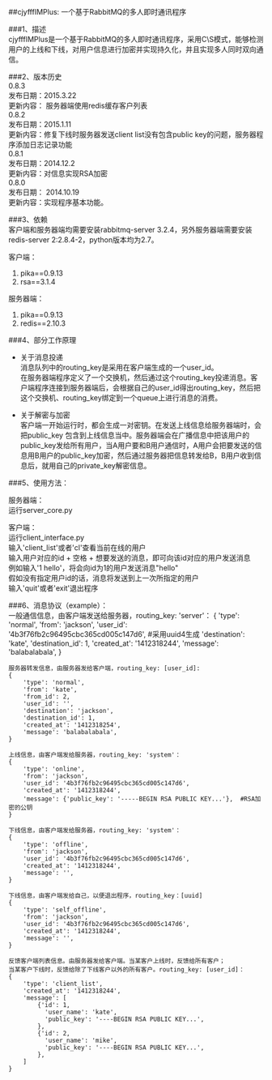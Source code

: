 ##cjyfffIMPlus: 一个基于RabbitMQ的多人即时通讯程序   
   
###1、描述   
cjyfffIMPlus是一个基于RabbitMQ的多人即时通讯程序，采用C\S模式，能够检测用户的上线和下线，对用户信息进行加密并实现持久化，并且实现多人同时双向通信。   
   
###2、版本历史   
0.8.3   
发布日期：2015.3.22   
更新内容： 服务器端使用redis缓存客户列表   
0.8.2    
发布日期：2015.1.11   
更新内容：修复下线时服务器发送client list没有包含public key的问题，服务器程序添加日志记录功能   
0.8.1    
发布日期：2014.12.2    
更新内容：对信息实现RSA加密   
0.8.0   
发布日期： 2014.10.19   
更新内容：实现程序基本功能。   
   
###3、依赖   
客户端和服务器端均需要安装rabbitmq-server 3.2.4，另外服务器端需要安装redis-server 2:2.8.4-2，python版本均为2.7。    
   
客户端：   
1. pika==0.9.13   
2. rsa==3.1.4   
   
服务器端：   
1. pika==0.9.13    
2. redis==2.10.3   
   
###4、部分工作原理    
* 关于消息投递   
消息队列中的routing_key是采用在客户端生成的一个user_id。   
在服务器端程序定义了一个交换机，然后通过这个routing_key投递消息。客户端程序连接到服务器端后，会根据自己的user_id得出routing_key，然后把这个交换机、routing_key绑定到一个queue上进行消息的消费。   
   
* 关于解密与加密   
客户端一开始运行时，都会生成一对密钥。在发送上线信息给服务器端时，会把public_key 包含到上线信息当中。服务器端会在广播信息中把该用户的public_key发给所有用户，当A用户要和B用户通信时，A用户会把要发送的信息用B用户的public_key加密，然后通过服务器把信息转发给B，B用户收到信息后，就用自己的private_key解密信息。   
   
###5、使用方法：   
   
服务器端：   
运行server_core.py   
   
客户端：   
运行client_interface.py   
输入'client_list'或者'cl'查看当前在线的用户   
输入用户对应的id + 空格 + 想要发送的消息，即可向该id对应的用户发送消息   
例如输入'1 hello'，将会向id为1的用户发送消息"hello"   
假如没有指定用户id的话，消息将发送到上一次所指定的用户   
输入'quit'或者'exit'退出程序   
   
###6、消息协议（example）：   
    一般通信信息，由客户端发送给服务器，routing_key: 'server'：
    {
        'type': 'normal', 
        'from': 'jackson',
        'user_id': '4b3f76fb2c96495cbc365cd005c147d6', #采用uuid4生成
        'destination': 'kate',
        'destination_id': 1,
        'created_at': '1412318244',
        'message': 'balabalabala',
    }
    
    服务器转发信息，由服务器发给客户端，routing_key: [user_id]:
    {
        'type': 'normal', 
        'from': 'kate',
        'from_id': 2,
        'user_id': '',
        'destination': 'jackson',
        'destination_id': 1,
        'created_at': '1412318254',
        'message': 'balabalabala',
    }
    
    上线信息，由客户端发给服务器，routing_key: 'system'：
    {
        'type': 'online', 
        'from': 'jackson',
        'user_id': '4b3f76fb2c96495cbc365cd005c147d6',
        'created_at': '1412318244',
        'message': {'public_key': '-----BEGIN RSA PUBLIC KEY...'},  #RSA加密的公钥
    }
    
    下线信息，由客户端发给服务器，routing_key: 'system'：
    {
        'type': 'offline', 
        'from': 'jackson',
        'user_id': '4b3f76fb2c96495cbc365cd005c147d6',
        'created_at': '1412318244',
        'message': '',
    }
    
    下线信息，由客户端发给自己，以便退出程序，routing_key：[uuid]
    {
        'type': 'self_offline', 
        'from': 'jackson',
        'user_id': '4b3f76fb2c96495cbc365cd005c147d6',
        'created_at': '1412318244',
        'message': '',
    }
    
    反馈客户端列表信息。由服务器发给客户端。当某客户上线时，反馈给所有客户；
    当某客户下线时，反馈给除了下线客户以外的所有客户。routing_key: [user_id]：
    {
        'type': 'client_list',
        'created_at': '1412318244',
        'message': [
            {'id': 1,
              'user_name': 'kate',
              'public_key': '----BEGIN RSA PUBLIC KEY...',
            },
            {'id': 2,
              'user_name': 'mike',
              'public_key': '----BEGIN RSA PUBLIC KEY...',
            },
        ]
    }

